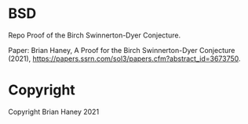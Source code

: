 # BSD
Repo Proof of the Birch Swinnerton-Dyer Conjecture.

Paper: Brian Haney, A Proof for the Birch Swinnerton-Dyer Conjecture (2021), https://papers.ssrn.com/sol3/papers.cfm?abstract_id=3673750.

# Copyright 
Copyright Brian Haney 2021
